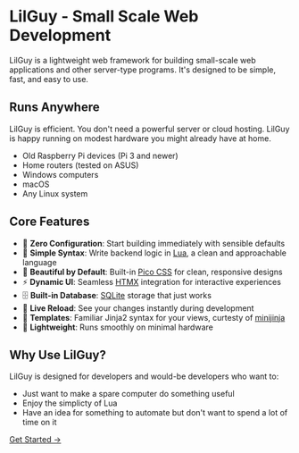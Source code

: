# LilGuy - Small Scale Web Development

LilGuy is a lightweight web framework for building small-scale web applications and
other server-type programs. It's designed to be simple, fast, and easy to use.

## Runs Anywhere

LilGuy is efficient.  You don't need a powerful server or cloud hosting.
LilGuy is happy running on modest hardware you might already have at home.

- Old Raspberry Pi devices (Pi 3 and newer)
- Home routers (tested on ASUS)
- Windows computers
- macOS
- Any Linux system

## Core Features

- 🚀 **Zero Configuration**: Start building immediately with sensible defaults
- 📝 **Simple Syntax**: Write backend logic in [Lua][1], a clean and approachable language
- 🎨 **Beautiful by Default**: Built-in [Pico CSS][2] for clean, responsive designs
- ⚡ **Dynamic UI**: Seamless [HTMX][3] integration for interactive experiences
- 🗄️ **Built-in Database**: [SQLite][4] storage that just works
- 🔄 **Live Reload**: See your changes instantly during development
- 📐 **Templates**: Familiar Jinja2 syntax for your views, curtesty of [minijinja][5]
- 💨 **Lightweight**: Runs smoothly on minimal hardware

[1]: <https://www.lua.org>
[2]: <https://picocss.com>
[3]: <https://htmx.org>
[4]: <https://sqlite.org>
[5]: <https://github.com/mitsuhiko/minijinja>

## Why Use LilGuy?

LilGuy is designed for developers and would-be developers who want to:

- Just want to make a spare computer do something useful
- Enjoy the simplicty of Lua
- Have an idea for something to automate but don't want to spend a lot of time on it


[Get Started →](getting-started.md)